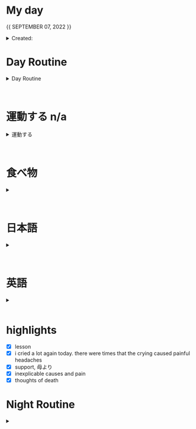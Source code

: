 # My day

{{ SEPTEMBER 07, 2022 }}
	<details>
    <summary> Created: </summary>
	{{ 20220907 }} 
	{{22:49}}
    </details>

      
# Day Routine
<details>
<summary> Day Routine </summary>

	- [x] 起きる ~
	- [x] meditate : affirmation -
	- [x] ベッド
	- [x] 歯をブラシする
	- [x] シャワー
	- [x] 一ページ「Pocket: << choose: sleep or exercise >>」

</details>

<br>
<br>


# 運動する n/a
<details>
<summary> 運動する </summary>

*
not applicable, did not go to the gym 

</details>

<br>
<br>
	
# 食べ物
<details>
<summary> </summary>

	- [x] 朝ご飯
		- [x] ```<<　adb por ke  >>```

	- [x] 昼ご飯
		- [x] ```<<  n/a did not eat  >>```

	- [x] 晩ご飯
		- [x] ```<<  two pieces of chicken and rice  >>```

</details>
<br>
<br>

# 日本語
<details>
<summary></summary>

	- [x] オンラインでの授業

</details><br>
<br>

# 英語
<details >
<summary></summary>

- [ｘ] 今日の単語:

	 ``` 
	 CONCILIATE
	  - related to reconcile
	  - to make compatible; reconcile
	  - to appease or win over
	  - to become or try to be friendly or agreeable
	```
<details >
<summary> DID YOU KNOW? </summary>

Did You Know?

## Now here’s a people pleaser. 

The immediate source of conciliate is a form of the Latin verb conciliare, meaning "to assemble, unite, win over," and when conciliate was first used in the 16th century, the idea of winning over was key; it was used to mean "to gain something, such as goodwill or favor, by pleasing acts." Today, conciliate is mostly used in contexts where appease or reconcile is a more common choice, as in "a refusal to conciliate the dictator," and "efforts to conciliate the views of those on opposing sides." Like the word council, conciliate ultimately traces back to the Latin word concilium, meaning "assembly, council."

</details>
</details>

<br>


# highlights
- [x] lesson
- [x] i cried a lot again today. there were times that the crying caused painful headaches
- [x] support, 母より
- [x] inexplicable causes and pain
- [x] thoughts of death

# Night Routine

<details>
<summary></summary>
	- [x] water plants 
	- [x] wash face
	- [x] brush teeth
	- [x] skin care
	- [x] journal

Estimated sleep time: ~ [<<  0000  >>]


❌


